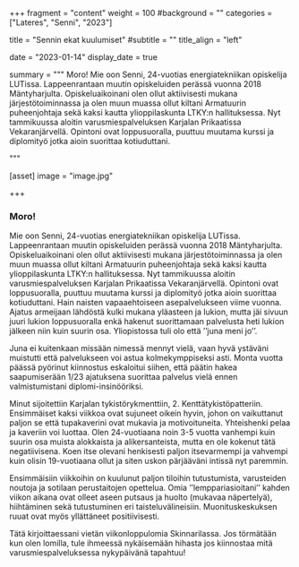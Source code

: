+++
fragment = "content"
weight = 100
#background = ""
categories = ["Lateres", "Senni", "2023"]

title = "Sennin ekat kuulumiset"
#subtitle = ""
title_align = "left"

date = "2023-01-14"
display_date = true

summary = """
Moro!
Mie oon Senni, 24-vuotias energiatekniikan opiskelija LUTissa. Lappeenrantaan muutin opiskeluiden perässä vuonna 2018 Mäntyharjulta. Opiskeluaikoinani olen ollut aktiivisesti mukana järjestötoiminnassa ja olen muun muassa ollut kiltani Armatuurin puheenjohtaja sekä kaksi kautta ylioppilaskunta LTKY:n hallituksessa. Nyt tammikuussa aloitin varusmiespalveluksen Karjalan Prikaatissa Vekaranjärvellä. Opintoni ovat loppusuoralla, puuttuu muutama kurssi ja diplomityö jotka aioin suorittaa kotiuduttani.

"""

[asset]
image = "image.jpg"

+++

### Moro!

Mie oon Senni, 24-vuotias energiatekniikan opiskelija LUTissa. Lappeenrantaan muutin opiskeluiden perässä vuonna 2018 Mäntyharjulta. Opiskeluaikoinani olen ollut aktiivisesti mukana järjestötoiminnassa ja olen muun muassa ollut kiltani Armatuurin puheenjohtaja sekä kaksi kautta ylioppilaskunta LTKY:n hallituksessa. Nyt tammikuussa aloitin varusmiespalveluksen Karjalan Prikaatissa Vekaranjärvellä. Opintoni ovat loppusuoralla, puuttuu muutama kurssi ja diplomityö jotka aioin suorittaa kotiuduttani.
Hain naisten vapaaehtoiseen asepalvelukseen viime vuonna. Ajatus armeijaan lähdöstä kulki mukana yläasteen ja lukion, mutta jäi sivuun juuri lukion loppusuoralla enkä hakenut suorittamaan palvelusta heti lukion jälkeen niin kuin suurin osa. Yliopistossa tuli olo että ’’juna meni jo’’.

Juna ei kuitenkaan missään nimessä mennyt vielä, vaan hyvä ystäväni muistutti että palvelukseen voi astua kolmekymppiseksi asti. Monta vuotta päässä pyörinut kiinnostus eskaloitui siihen, että päätin hakea saapumiserään 1/23 ajatuksena suorittaa palvelus vielä ennen valmistumistani diplomi-insinööriksi.

Minut sijoitettiin Karjalan tykistörykmenttiin, 2. Kenttätykistöpatteriin. Ensimmäiset kaksi viikkoa ovat sujuneet oikein hyvin, johon on vaikuttanut paljon se että tupakaverini ovat mukavia ja motivoituneita. Yhteishenki pelaa ja kaveriin voi luottaa. Olen 24-vuotiaana noin 3-5 vuotta vanhempi kuin suurin osa muista alokkaista ja alikersanteista, mutta en ole kokenut tätä negatiivisena. Koen itse olevani henkisesti paljon itsevarmempi ja vahvempi kuin olisin 19-vuotiaana ollut ja siten uskon pärjääväni intissä nyt paremmin.

Ensimmäisiin viikkoihin on kuulunut paljon tiloihin tutustumista, varusteiden noutoja ja sotilaan perustaitojen opettelua. Omia ’’lemppariasioitani’’ kahden viikon aikana ovat olleet aseen putsaus ja huolto (mukavaa näpertelyä), hiihtäminen sekä tutustuminen eri taisteluvälineisiin. Muonituskeskuksen ruuat ovat myös yllättäneet positiivisesti.

Tätä kirjoittaessani vietän viikonloppulomia Skinnarilassa. Jos törmätään kun olen lomilla, tule ihmeessä nykäisemään hihasta jos kiinnostaa mitä varusmiespalveluksessa nykypäivänä tapahtuu!
